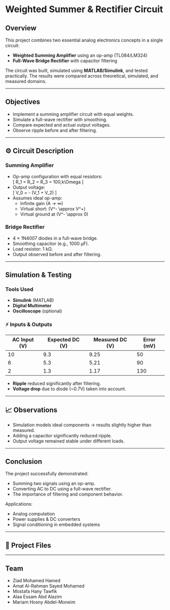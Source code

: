 #  Weighted Summer & Rectifier Circuit 


## Overview

This project combines two essential analog electronics concepts in a single circuit:
- **Weighted Summing Amplifier** using an op-amp (TL084/LM324)
- **Full-Wave Bridge Rectifier** with capacitor filtering

The circuit was built, simulated using **MATLAB/Simulink**, and tested practically. The results were compared across theoretical, simulated, and measured domains.

---

## Objectives

- Implement a summing amplifier circuit with equal weights.
- Simulate a full-wave rectifier with smoothing.
- Compare expected and actual output voltages.
- Observe ripple before and after filtering.

---

## ⚙️ Circuit Description

### Summing Amplifier

- Op-amp configuration with equal resistors:  
  \[
  R_1 = R_2 = R_3 = 100\,k\Omega
  \]
- Output voltage:  
  \[
  V_0 = - (V_1 + V_2)
  \]
- Assumes ideal op-amp:  
  - Infinite gain (A → ∞)  
  - Virtual short: \(V^- \approx V^+\)  
  - Virtual ground at \(V^- \approx 0\)  

### Bridge Rectifier

- 4 × 1N4007 diodes in a full-wave bridge.
- Smoothing capacitor (e.g., 1000 µF).
- Load resistor: 1 kΩ.
- Output observed before and after filtering.

---

## Simulation & Testing

### Tools Used
- **Simulink** (MATLAB)
- **Digital Multimeter**
- **Oscilloscope** (optional)

### ⚡ Inputs & Outputs

| AC Input (V) | Expected DC (V) | Measured DC (V) | Error (mV) |
|--------------|------------------|------------------|------------|
| 10           | 9.3              | 9.25             | 50         |
| 6            | 5.3              | 5.21             | 90         |
| 2            | 1.3              | 1.17             | 130        |

- **Ripple** reduced significantly after filtering.
- **Voltage drop** due to diode (~0.7V) taken into account.

---

## 📈 Observations

- Simulation models ideal components → results slightly higher than measured.
- Adding a capacitor significantly reduced ripple.
- Output voltage remained stable under different loads.

---

## Conclusion

The project successfully demonstrated:
- Summing two signals using an op-amp.
- Converting AC to DC using a full-wave rectifier.
- The importance of filtering and component behavior.

Applications:
- Analog computation  
- Power supplies & DC converters  
- Signal conditioning in embedded systems

---

## 📁 Project Files





---

## Team 
- Ziad Mohamed Hamed  
- Amat Al-Rahman Sayed Mohamed  
- Mostafa Hany Tawfik  
- Alaa Essam Abd Alazim  
- Mariam Hosny Abdel-Moneim  


